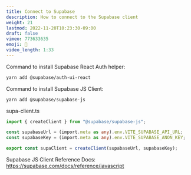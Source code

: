 ```yaml
---
title: Connect to Supabase
description: How to connect to the Supabase client
weight: 21
lastmod: 2022-11-20T10:23:30-09:00
draft: false
vimeo: 773633635
emoji: 🚆
video_length: 1:33
---
```


Command to install Supabase React Auth helper:

```bash
yarn add @supabase/auth-ui-react
```

Command to install Supabase JS Client:

```bash
yarn add @supabase/supabase-js
```

supa-client.ts

```ts
import { createClient } from "@supabase/supabase-js";

const supabaseUrl = (import.meta as any).env.VITE_SUPABASE_API_URL;
const supabaseKey = (import.meta as any).env.VITE_SUPABASE_ANON_KEY;

export const supaClient = createClient(supabaseUrl, supabaseKey);
```

Supabase JS Client Reference Docs: https://supabase.com/docs/reference/javascript